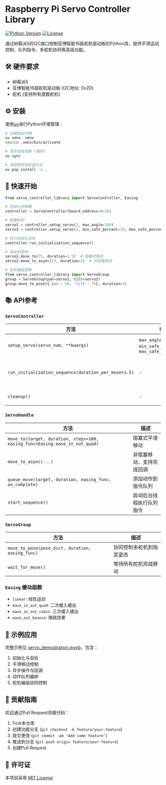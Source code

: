 # Raspberry Pi Servo Controller Library

[![Python Version](https://img.shields.io/badge/python-3.11%2B-blue)](https://www.python.org/)
[![License](https://img.shields.io/badge/license-MIT-green)](LICENSE)

通过树莓派5的I2C接口控制亚博智能16路舵机驱动板的Python库，提供平滑运动控制、队列指令、多舵机协同等高级功能。

## 🛠 硬件要求
- 树莓派5
- 亚博智能16路舵机驱动板 (I2C地址: 0x2D)
- 舵机 (支持所有度数舵机)

## ⚙️ 安装
使用[uv](https://github.com/astral-sh/uv)进行Python环境管理：
```bash
# 创建虚拟环境
uv venv .venv
source .venv/bin/activate

# 同步安装依赖 (推荐)
uv sync

# 或使用传统安装方式
uv pip install -e .
```

## 🚀 快速开始
```python
from servo_controller_library import ServoController, Easing

# 初始化控制器
controller = ServoController(board_address=0x2D)

# 配置舵机
servo1 = controller.setup_servo(1, max_angle=180)
servo2 = controller.setup_servo(2, min_safe_percent=10, max_safe_percent=90)

# 执行初始化自检
controller.run_initialization_sequence()

# 单舵机控制
servo1.move_to(75, duration=1.5)  # 阻塞式移动
servo2.move_to_async(25, duration=2)  # 非阻塞移动

# 舵机编组控制
from servo_controller_library import ServoGroup
group = ServoGroup(pan=servo1, tilt=servo2)
group.move_to_pose({'pan': 50, 'tilt': 75}, duration=2)
```

## 📚 API参考

### `ServoController`
| 方法 | 参数 | 描述 |
|------|------|------|
| `setup_servo(servo_num, **kwargs)` | `max_angle=180`, `min_safe_percent=0`, `max_safe_percent=100` | 配置舵机参数并返回ServoHandle |
| `run_initialization_sequence(duration_per_move=1.5)` | - | 执行自检序列 (归中→最小→最大→归中) |
| `cleanup()` | - | 关闭I2C总线连接 |

### `ServoHandle`
| 方法 | 描述 |
|------|------|
| `move_to(target, duration, steps=100, easing_func=Easing.ease_in_out_quad)` | 阻塞式平滑移动 |
| `move_to_async(...)` | 非阻塞移动，支持完成回调 |
| `queue_move(target, duration, easing_func, on_complete)` | 添加动作到指令队列 |
| `start_sequence()` | 启动后台线程执行队列指令 |

### `ServoGroup`
| 方法 | 描述 |
|------|------|
| `move_to_pose(pose_dict, duration, easing_func)` | 协同控制多舵机到指定姿态 |
| `wait_for_move()` | 等待所有舵机完成移动 |

### `Easing` 缓动函数
- `linear`: 线性运动
- `ease_in_out_quad`: 二次缓入缓出
- `ease_in_out_cubic`: 三次缓入缓出
- `ease_out_bounce`: 弹跳效果

## 🧪 示例应用
完整示例见 [servo_demostration.ipynb](servo_demostration.ipynb)，包含：
1. 初始化与自检
2. 平滑移动控制
3. 异步操作与回调
4. 动作队列编排
5. 舵机编组协同控制

## 🤝 贡献指南
欢迎通过Pull Request贡献代码：
1. Fork本仓库
2. 创建功能分支 (`git checkout -b feature/your-feature`)
3. 提交更改 (`git commit -am 'Add some feature'`)
4. 推送到分支 (`git push origin feature/your-feature`)
5. 创建Pull Request

## 📜 许可证
本项目采用 [MIT License](LICENSE)
